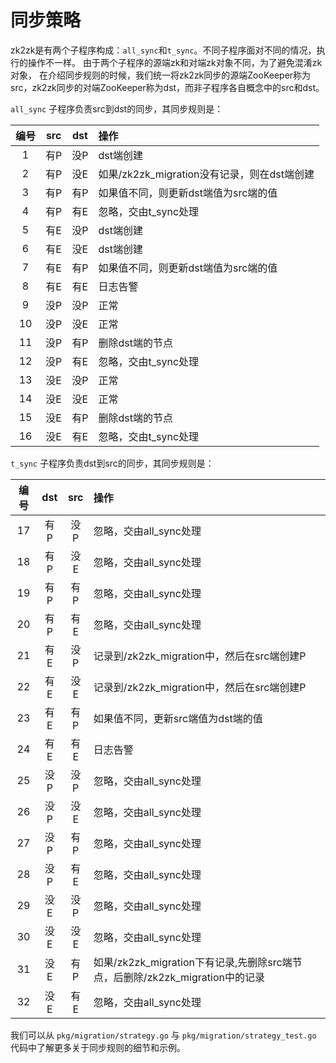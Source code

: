 # 同步策略

zk2zk是有两个子程序构成：`all_sync`和`t_sync`。不同子程序面对不同的情况，执行的操作不一样。
由于两个子程序的源端zk和对端zk对象不同，为了避免混淆zk对象，
在介绍同步规则的时候，我们统一将zk2zk同步的源端ZooKeeper称为src，zk2zk同步的对端ZooKeeper称为dst，而非子程序各自概念中的src和dst。  

`all_sync` 子程序负责src到dst的同步，其同步规则是：  

|  编号   | src  | dst | 操作 |
|  :----:  | :----:  | :----: | :---- |
| 1 | 有P | 没P | dst端创建 |
| 2 | 有P | 没E | 如果/zk2zk_migration没有记录，则在dst端创建 |
| 3 | 有P | 有P | 如果值不同，则更新dst端值为src端的值 |
| 4 | 有P | 有E | 忽略，交由t_sync处理 |
| 5 | 有E | 没P | dst端创建 |
| 6 | 有E | 没E | dst端创建 |
| 7 | 有E | 有P | 如果值不同，则更新dst端值为src端的值 | 
| 8 | 有E | 有E | 日志告警 |
| 9 | 没P | 没P | 正常 |
| 10 | 没P | 没E | 正常 |
| 11 | 没P | 有P | 删除dst端的节点 |
| 12 | 没P | 有E | 忽略，交由t_sync处理 | 
| 13 | 没E | 没P | 正常 |
| 14 | 没E | 没E | 正常 |
| 15 | 没E | 有P | 删除dst端的节点 |
| 16 | 没E | 有E | 忽略，交由t_sync处理 |

`t_sync` 子程序负责dst到src的同步，其同步规则是： 
 
|  编号   | dst  | src | 操作 |
|  :----:  | :----:  | :----: | :---- |
| 17 | 有P | 没P | 忽略，交由all_sync处理 |
| 18 | 有P | 没E | 忽略，交由all_sync处理 |
| 19 | 有P | 有P | 忽略，交由all_sync处理 |
| 20 | 有P | 有E | 忽略，交由all_sync处理 |
| 21 | 有E | 没P | 记录到/zk2zk_migration中，然后在src端创建P |
| 22 | 有E | 没E | 记录到/zk2zk_migration中，然后在src端创建P |
| 23 | 有E | 有P | 如果值不同，更新src端值为dst端的值 | 
| 24 | 有E | 有E | 日志告警 |
| 25 | 没P | 没P | 忽略，交由all_sync处理 |
| 26 | 没P | 没E | 忽略，交由all_sync处理 |
| 27 | 没P | 有P | 忽略，交由all_sync处理 |
| 28 | 没P | 有E | 忽略，交由all_sync处理 | 
| 29 | 没E | 没P | 忽略，交由all_sync处理 |
| 30 | 没E | 没E | 忽略，交由all_sync处理 |
| 31 | 没E | 有P | 如果/zk2zk_migration下有记录,先删除src端节点，后删除/zk2zk_migration中的记录 |
| 32 | 没E | 有E | 忽略，交由all_sync处理 |

我们可以从 `pkg/migration/strategy.go` 与 `pkg/migration/strategy_test.go` 代码中了解更多关于同步规则的细节和示例。
